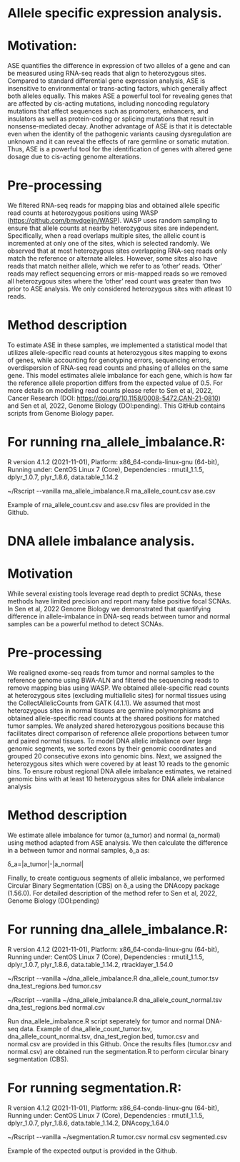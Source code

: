 # Allele specific expression analysis.

# Motivation:

ASE quantifies the difference in expression of two alleles of a gene and can be measured using RNA-seq reads that align to heterozygous sites. Compared to standard differential gene expression analysis, ASE is insensitive to environmental or trans-acting factors, which generally affect both alleles equally. This makes ASE a powerful tool for revealing genes that are affected by cis-acting mutations, including noncoding regulatory mutations that affect sequences such as promoters, enhancers, and insulators as well as protein-coding or splicing mutations that result in nonsense-mediated decay. Another advantage of ASE is that it is detectable even when the identity of the pathogenic variants causing dysregulation are unknown and it can reveal the effects of rare germline or somatic mutation. Thus, ASE is a powerful tool for the identification of genes with altered gene dosage due to cis-acting genome alterations.

# Pre-processing
We filtered RNA-seq reads for mapping bias and obtained allele specific read counts at heterozygous positions using WASP (https://github.com/bmvdgeijn/WASP). WASP uses random sampling to ensure that allele counts at nearby heterozygous sites are independent. Specifically, when a read overlaps multiple sites, the allelic count is incremented at only one of the sites, which is selected randomly. We observed that at most heterozygous sites overlapping RNA-seq reads only match the reference or alternate alleles. However, some sites also have reads that match neither allele, which we refer to as ‘other’ reads. ‘Other’ reads may reflect sequencing errors or mis-mapped reads so we removed all heterozygous sites where the ‘other’ read count was greater than two prior to ASE analysis. We only considered heterozygous sites with atleast 10 reads.

# Method description
To estimate ASE in these samples, we implemented a statistical model that utilizes allele-specific read counts at heterozygous sites mapping to exons of genes, while accounting for genotyping errors, sequencing errors, overdispersion of RNA-seq read counts and phasing of alleles on the same gene. This model estimates allele imbalance for each gene, which is how far the reference allele proportion differs from the expected value of 0.5. For more details on modelling read counts please refer to Sen et al, 2022, Cancer Research (DOI: https://doi.org/10.1158/0008-5472.CAN-21-0810) and Sen et al, 2022, Genome Biology (DOI:pending). This GitHub contains scripts from Genome Biology paper.

# For running rna_allele_imbalance.R:

R version 4.1.2 (2021-11-01), Platform: x86_64-conda-linux-gnu (64-bit), Running under: CentOS Linux 7 (Core), Dependencies : rmutil_1.1.5, dplyr_1.0.7, plyr_1.8.6, data.table_1.14.2

~/Rscript --vanilla rna_allele_imbalance.R rna_allele_count.csv ase.csv

Example of rna_allele_count.csv and ase.csv files are provided in the Github.

# DNA allele imbalance analysis.

# Motivation
While several existing tools leverage read depth to predict SCNAs, these methods have limited precision and report many false positive focal SCNAs. In Sen et al, 2022 Genome Biology we demonstrated that quantifying difference in allele-imbalance in DNA-seq reads between tumor and normal samples can be a powerful method to detect SCNAs.

# Pre-processing
We realigned exome-seq reads from tumor and normal samples to the reference genome using BWA-ALN and filtered the sequencing reads to remove mapping bias using WASP. We obtained allele-specific read counts at heterozygous sites (excluding multiallelic sites) for normal tissues using the CollectAllelicCounts from GATK (4.1.1). We assumed that most heterozygous sites in normal tissues are germline polymorphisms and obtained allele-specific read counts at the shared positions for matched tumor samples. We analyzed shared heterozygous positions because this facilitates direct comparison of reference allele proportions between tumor and paired normal tissues. To model DNA allelic imbalance over large genomic segments, we sorted exons by their genomic coordinates and grouped 20 consecutive exons into genomic bins. Next, we assigned the heterozygous sites which were covered by at least 10 reads to the genomic bins. To ensure robust regional DNA allele imbalance estimates, we retained genomic bins with at least 10 heterozygous sites for DNA allele imbalance analysis

# Method description
We estimate allele imbalance for tumor (a_tumor) and normal (a_normal) using method adapted from ASE analysis. We then calculate the difference in a between tumor and normal samples, δ_a as:

δ_a=|a_tumor|-|a_normal|

Finally, to create contiguous segments of allelic imbalance, we performed Circular Binary Segmentation (CBS) on δ_a using the DNAcopy package (1.56.0). For detailed description of the method refer to Sen et al, 2022, Genome Biology (DOI:pending) 

# For running dna_allele_imbalance.R:

R version 4.1.2 (2021-11-01), Platform: x86_64-conda-linux-gnu (64-bit), Running under: CentOS Linux 7 (Core), Dependencies : rmutil_1.1.5, dplyr_1.0.7, plyr_1.8.6, data.table_1.14.2, rtracklayer_1.54.0 

~/Rscript --vanilla ~/dna_allele_imbalance.R dna_allele_count_tumor.tsv dna_test_regions.bed tumor.csv

~/Rscript --vanilla ~/dna_allele_imbalance.R dna_allele_count_normal.tsv dna_test_regions.bed normal.csv

Run dna_allele_imbalance.R script seperately for tumor and normal DNA-seq data. Example of dna_allele_count_tumor.tsv, dna_allele_count_normal.tsv, dna_test_region.bed, tumor.csv and normal.csv are provided in this Github. Once the results files (tumor.csv and normal.csv) are obtained run the segmentation.R to perform circular binary segmentation (CBS).

# For running segmentation.R:

R version 4.1.2 (2021-11-01), Platform: x86_64-conda-linux-gnu (64-bit), Running under: CentOS Linux 7 (Core), Dependencies : rmutil_1.1.5, dplyr_1.0.7, plyr_1.8.6, data.table_1.14.2, DNAcopy_1.64.0

~/Rscript --vanilla ~/segmentation.R tumor.csv normal.csv segmented.csv

Example of the expected output is provided in the Github.

















